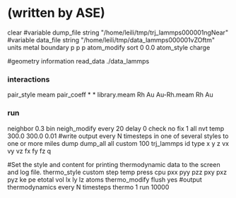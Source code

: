 # (written by ASE)
clear
#variable dump_file string "/home/leili/tmp/trj_lammps000001ngNear"
#variable data_file string "/home/leili/tmp/data_lammps000001vZOftm"
units metal 
boundary p p p 
atom_modify sort 0 0.0 
atom_style charge 

#geometry information
read_data ./data_lammps

### interactions 
pair_style meam 
pair_coeff * * library.meam Rh Au Au-Rh.meam Rh Au 

### run
neighbor	0.3 bin
neigh_modify  every 20 delay 0 check no
fix 1 all nvt temp 300.0 300.0 0.01
#write output every N timesteps in one of several styles to one or more miles
dump dump_all all custom 100 trj_lammps id type x y z vx vy vz fx fy fz q

#Set the style and content for printing thermodynamic data to the screen and log file.
thermo_style custom step temp press cpu pxx pyy pzz pxy pxz pyz ke pe etotal vol lx ly lz atoms
thermo_modify flush yes
#output thermodynamics every N timesteps
thermo 1
run 10000
